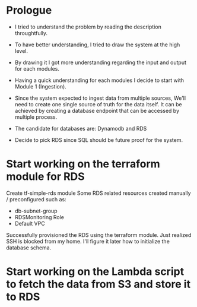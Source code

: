 # Prologue
- I tried to understand the problem by reading the description throughtfully.
- To have better understanding, I tried to draw the system at the high level.
- By drawing it I got more understanding regarding the input and output for each modules.
- Having a quick understanding for each modules I decide to start with Module 1 (Ingestion).
- Since the system expected to ingest data from multiple sources, We'll need to create one single source of truth for the data itself. It can be achieved by creating a database endpoint that can be accessed by multiple process.

- The candidate for databases are: Dynamodb and RDS
- Decide to pick RDS since SQL should be future proof for the system.

# Start working on the terraform module for RDS

Create tf-simple-rds module
Some RDS related resources created manually / preconfigured such as:
- db-subnet-group
- RDSMonitoring Role
- Default VPC


Successfully provisioned the RDS using the terraform module.
Just realized SSH is blocked from my home. I'll figure it later how to initialize the database schema.


# Start working on the Lambda script to fetch the data from S3 and store it to RDS
